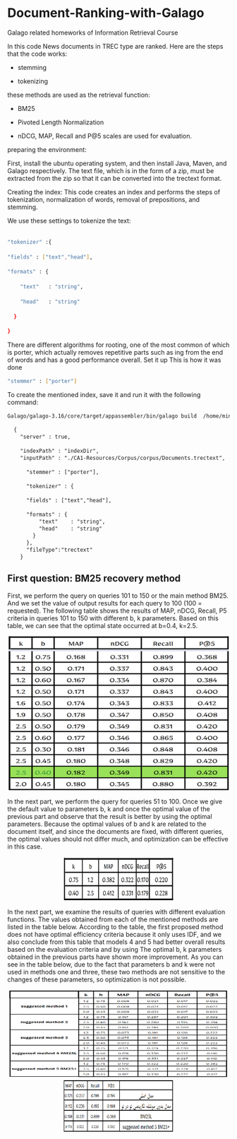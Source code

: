 # Document-Ranking-with-Galago
Galago related homeworks of Information Retrieval Course

In this code News documents in TREC type are ranked. Here are the steps that the code works:

* stemming

* tokenizing


these methods are used as the retrieval function:

* BM25

* Pivoted Length Normalization


* nDCG, MAP, Recall and P@5 scales are used for evaluation.

preparing the environment:

First, install the ubuntu operating system, and then install Java, Maven, and Galago respectively.
The text file, which is in the form of a zip, must be extracted from the zip so that it can be converted into the trectext format.

Creating the index:
This code creates an index and performs the steps of tokenization, normalization of words, removal of prepositions, and stemming.

We use these settings to tokenize the text:

```sh

"tokenizer" :{

"fields" : ["text","head"],

"formats" : {

    "text"   : "string",
    
    "head"   : "string"

  }

}
```
There are different algorithms for rooting, one of the most common of which is porter, which actually removes repetitive parts such as ing from the end of words and has a good performance overall. Set it up
This is how it was done
```sh
"stemmer" : ["porter"]
```

To create the mentioned index, save it and run it with the following command:
```sh
Galago/galago-3.16/core/target/appassembler/bin/galago build  /home/mina/Desktop/CA1-Resources/indexResult.json
```

```
  {
  	"server" : true,
   
    "indexPath" : "indexDir",
    "inputPath" : "./CA1-Resources/Corpus/corpus/Documents.trectext",
      
      "stemmer" : ["porter"],
      
      "tokenizer" : {
      
      "fields" : ["text","head"],
      
      "formats" : {
          "text"    : "string",
          "head"    : "string"
        }
      },
      "fileType":"trectext"
    }
```
## First question: BM25 recovery method
First, we perform the query on queries 101 to 150 or the main method BM25. And we set the value of output results for each query to 100 (100 = requested).
The following table shows the results of MAP, nDCG, Recall, P5 criteria in queries 101 to 150 with different b, k parameters. Based on this table, we can see that the optimal state occurred at b=0.4, k=2.5.



<div align="center">
  <a>
    <img src="https://github.com/mina-faridi/Document-Ranking-with-Galago/blob/main/HW1/pictures/1.png" alt="Logo" width="500" height="350">
  </a>
</div>

In the next part, we perform the query for queries 51 to 100. Once we give the default value to parameters b, k and once the optimal value of the previous part and observe that the result is better by using the optimal parameters. Because the optimal values of b and k are related to the document itself, and since the documents are fixed, with different queries, the optimal values should not differ much, and optimization can be effective in this case.

<div align="center">
  <a>
    <img src="https://github.com/mina-faridi/Document-Ranking-with-Galago/blob/main/HW1/pictures/2.png" alt="Logo" width="250" height="100">
  </a>
</div>

In the next part, we examine the results of queries with different evaluation functions. The values obtained from each of the mentioned methods are listed in the table below. According to the table, the first proposed method does not have optimal efficiency criteria because it only uses IDF, and we also conclude from this table that models 4 and 5 had better overall results based on the evaluation criteria and by using The optimal b, k parameters obtained in the previous parts have shown more improvement. As you can see in the table below, due to the fact that parameters b and k were not used in methods one and three, these two methods are not sensitive to the changes of these parameters, so optimization is not possible.

<div align="center">
  <a>
    <img src="https://github.com/mina-faridi/Document-Ranking-with-Galago/blob/main/HW1/pictures/3.png" alt="Logo" width="500" height="200">
  </a>
</div>




<div align="center">
  <a>
    <img src="https://github.com/mina-faridi/Document-Ranking-with-Galago/blob/main/HW1/pictures/4.png" alt="Logo" width="250" height="120">
  </a>
</div>


